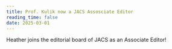 ```yaml
---
title: Prof. Kulik now a JACS Assosciate Editor
reading_time: false
date: 2025-03-01
---
```

Heather joins the editorial board of JACS as an Associate Editor!

<!--more-->
